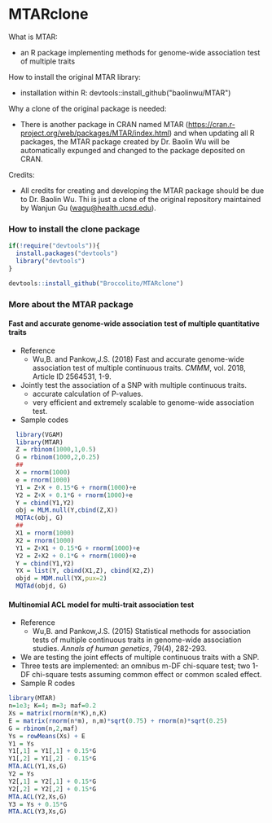 # MTARclone
What is MTAR:

  - an R package implementing methods for genome-wide association test of multiple traits

How to install the original MTAR library:

  - installation within R: devtools::install_github("baolinwu/MTAR")

Why a clone of the original package is needed:

- There is another package in CRAN named MTAR (https://cran.r-project.org/web/packages/MTAR/index.html) and when updating all R packages, the MTAR package created by Dr. Baolin Wu will be automatically expunged and changed to the package deposited on CRAN.

Credits:

- All credits for creating and developing the MTAR package should be due to Dr. Baolin Wu. Thi is just a clone of the original repository maintained by Wanjun Gu (wagu@health.ucsd.edu).



### How to install the clone package

```R
if(!require("devtools")){
  install.packages("devtools")
  library("devtools")
}

devtools::install_github("Broccolito/MTARclone")
```



### More about the MTAR package

#### Fast and accurate genome-wide association test of multiple quantitative traits

  - Reference
    - Wu,B. and Pankow,J.S. (2018) Fast and accurate genome-wide association test of multiple continuous traits. *CMMM*, vol. 2018, Article ID 2564531, 1-9.
  - Jointly test the association of a SNP with multiple continuous traits.
    - accurate calculation of P-values.
    - very efficient and extremely scalable to genome-wide association test.
  - Sample codes

```r
  library(VGAM)
  library(MTAR)
  Z = rbinom(1000,1,0.5)
  G = rbinom(1000,2,0.25)
  ##
  X = rnorm(1000)
  e = rnorm(1000)
  Y1 = Z+X + 0.15*G + rnorm(1000)+e
  Y2 = Z+X + 0.1*G + rnorm(1000)+e
  Y = cbind(Y1,Y2)
  obj = MLM.null(Y,cbind(Z,X))
  MQTAc(obj, G)
  ##
  X1 = rnorm(1000)
  X2 = rnorm(1000)
  Y1 = Z+X1 + 0.15*G + rnorm(1000)+e
  Y2 = Z+X2 + 0.1*G + rnorm(1000)+e
  Y = cbind(Y1,Y2)
  YX = list(Y, cbind(X1,Z), cbind(X2,Z))
  objd = MDM.null(YX,pux=2)
  MQTAd(objd, G)
```



#### Multinomial ACL model for multi-trait association test

 - Reference
   - Wu,B. and Pankow,J.S. (2015) Statistical methods for association tests of multiple continuous traits in genome-wide association studies. *Annals of human genetics*, 79(4), 282-293.
 - We are testing the joint effects of multiple continuous traits with a SNP.
 - Three tests are implemented: an omnibus m-DF chi-square test; two 1-DF chi-square tests assuming common effect or common scaled effect.
 - Sample R codes

```R
library(MTAR)
n=1e3; K=4; m=3; maf=0.2
Xs = matrix(rnorm(n*K),n,K)
E = matrix(rnorm(n*m), n,m)*sqrt(0.75) + rnorm(n)*sqrt(0.25)
G = rbinom(n,2,maf)
Ys = rowMeans(Xs) + E
Y1 = Ys
Y1[,1] = Y1[,1] + 0.15*G
Y1[,2] = Y1[,2] - 0.15*G
MTA.ACL(Y1,Xs,G)
Y2 = Ys
Y2[,1] = Y2[,1] + 0.15*G
Y2[,2] = Y2[,2] + 0.15*G
MTA.ACL(Y2,Xs,G)
Y3 = Ys + 0.15*G
MTA.ACL(Y3,Xs,G)
```


